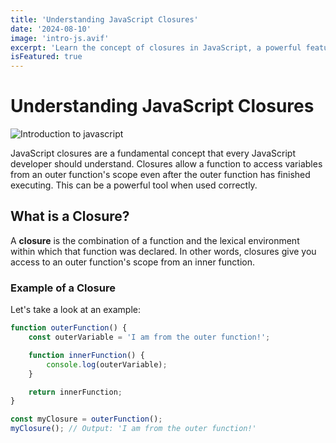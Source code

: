```yaml
---
title: 'Understanding JavaScript Closures'
date: '2024-08-10'
image: 'intro-js.avif'
excerpt: 'Learn the concept of closures in JavaScript, a powerful feature that allows functions to access variables from their lexical scope even after the function is executed.'
isFeatured: true
---
```


# Understanding JavaScript Closures

![Introduction to javascript](/images/posts/introduction-to-javascript.webp)

JavaScript closures are a fundamental concept that every JavaScript developer should understand. Closures allow a function to access variables from an outer function's scope even after the outer function has finished executing. This can be a powerful tool when used correctly.

## What is a Closure?

A **closure** is the combination of a function and the lexical environment within which that function was declared. In other words, closures give you access to an outer function's scope from an inner function.

### Example of a Closure

Let's take a look at an example:

```javascript
function outerFunction() {
    const outerVariable = 'I am from the outer function!';

    function innerFunction() {
        console.log(outerVariable);
    }

    return innerFunction;
}

const myClosure = outerFunction();
myClosure(); // Output: 'I am from the outer function!'
```

